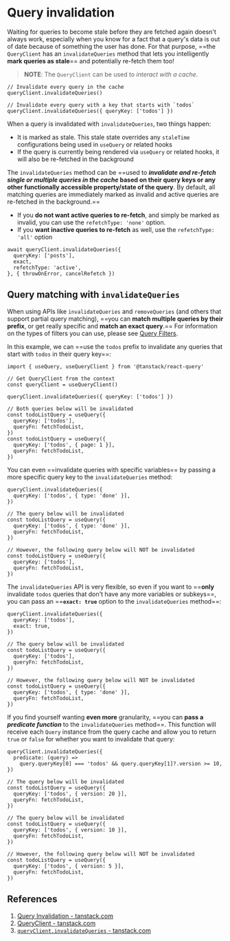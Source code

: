 # Query invalidation

Waiting for queries to become stale before they are fetched again doesn't always work, especially when you know for a fact that a query's data is out of date because of something the user has done. For that purpose, ==the `QueryClient` has an `invalidateQueries` method that lets you intelligently **mark queries as stale**== and potentially re-fetch them too!

> **NOTE**: The `QueryClient` can be used to _interact with a cache_.

```react
// Invalidate every query in the cache
queryClient.invalidateQueries()

// Invalidate every query with a key that starts with `todos`
queryClient.invalidateQueries({ queryKey: ['todos'] })
```

When a query is invalidated with `invalidateQueries`, two things happen:

- It is marked as stale. This stale state overrides any `staleTime` configurations being used in `useQuery` or related hooks
- If the query is currently being rendered via `useQuery` or related hooks, it will also be re-fetched in the background

The `invalidateQueries` method can be ==used to **_invalidate and re-fetch single or multiple queries in the cache_ based on their query keys or any other functionally accessible property/state of the query**. By default, all matching queries are immediately marked as invalid and active queries are re-fetched in the background.==

- If you **do not want active queries to re-fetch**, and simply be marked as invalid, you can use the `refetchType: 'none'` option.
- If you **want inactive queries to re-fetch** as well, use the `refetchType: 'all'` option

```react
await queryClient.invalidateQueries({
  queryKey: ['posts'],
  exact,
  refetchType: 'active',
}, { throwOnError, cancelRefetch })
```

## Query matching with `invalidateQueries`

When using APIs like `invalidateQueries` and `removeQueries` (and others that support partial query matching), ==you can **match multiple queries by their prefix**, or get really specific and **match an exact query**.== For information on the types of filters you can use, please see [Query Filters](https://tanstack.com/query/latest/docs/react/guides/filters#query-filters).

In this example, we can ==use the `todos` prefix to invalidate any queries that start with `todos` in their query key==:

```react
import { useQuery, useQueryClient } from '@tanstack/react-query'

// Get QueryClient from the context
const queryClient = useQueryClient()

queryClient.invalidateQueries({ queryKey: ['todos'] })

// Both queries below will be invalidated
const todoListQuery = useQuery({
  queryKey: ['todos'],
  queryFn: fetchTodoList,
})
const todoListQuery = useQuery({
  queryKey: ['todos', { page: 1 }],
  queryFn: fetchTodoList,
})
```

You can even ==invalidate queries with specific variables== by passing a more specific query key to the `invalidateQueries` method:

```react
queryClient.invalidateQueries({
  queryKey: ['todos', { type: 'done' }],
})

// The query below will be invalidated
const todoListQuery = useQuery({
  queryKey: ['todos', { type: 'done' }],
  queryFn: fetchTodoList,
})

// However, the following query below will NOT be invalidated
const todoListQuery = useQuery({
  queryKey: ['todos'],
  queryFn: fetchTodoList,
})
```

The `invalidateQueries` API is very flexible, so even if you want to ==**only** invalidate `todos` queries that don't have any more variables or subkeys==, you can pass an ==**`exact: true`** option to the `invalidateQueries` method==:

```react
queryClient.invalidateQueries({
  queryKey: ['todos'],
  exact: true,
})

// The query below will be invalidated
const todoListQuery = useQuery({
  queryKey: ['todos'],
  queryFn: fetchTodoList,
})

// However, the following query below will NOT be invalidated
const todoListQuery = useQuery({
  queryKey: ['todos', { type: 'done' }],
  queryFn: fetchTodoList,
})
```

If you find yourself wanting **even more** granularity, ==you can **pass a _predicate function_** to the `invalidateQueries` method==. This function will receive each `Query` instance from the query cache and allow you to return `true` or `false` for whether you want to invalidate that query:

```react
queryClient.invalidateQueries({
  predicate: (query) =>
    query.queryKey[0] === 'todos' && query.queryKey[1]?.version >= 10,
})

// The query below will be invalidated
const todoListQuery = useQuery({
  queryKey: ['todos', { version: 20 }],
  queryFn: fetchTodoList,
})

// The query below will be invalidated
const todoListQuery = useQuery({
  queryKey: ['todos', { version: 10 }],
  queryFn: fetchTodoList,
})

// However, the following query below will NOT be invalidated
const todoListQuery = useQuery({
  queryKey: ['todos', { version: 5 }],
  queryFn: fetchTodoList,
})
```

## References

1. [Query Invalidation - tanstack.com](https://tanstack.com/query/latest/docs/react/guides/mutations)
1. [QueryClient - tanstack.com](https://tanstack.com/query/latest/docs/react/reference/QueryClient)
1. [`queryClient.invalidateQueries` - tanstack.com](https://tanstack.com/query/latest/docs/react/reference/QueryClient#queryclientinvalidatequeries)